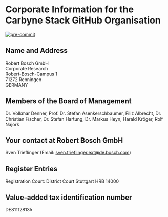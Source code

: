 # Corporate Information for the Carbyne Stack GitHub Organisation

[![pre-commit](https://img.shields.io/badge/pre--commit-enabled-brightgreen?logo=pre-commit&logoColor=white)](https://github.com/pre-commit/pre-commit)

## Name and Address

Robert Bosch GmbH\
Corporate Research\
Robert-Bosch-Campus 1\
71272
Renningen\
GERMANY

## Members of the Board of Management

Dr. Volkmar Denner, Prof. Dr. Stefan Asenkerschbaumer, Filiz Albrecht, Dr.
Christian Fischer, Dr. Stefan Hartung, Dr. Markus Heyn, Harald Kröger, Rolf
Najork

## Your contact at Robert Bosch GmbH

Sven Trieflinger (Email:
[sven.trieflinger.ext@de.bosch.com](mailto:sven.trieflinger.ext@de.bosch.com))

## Register Entries

Registration Court: District Court Stuttgart HRB 14000

## Value-added tax identification number

DE811128135
